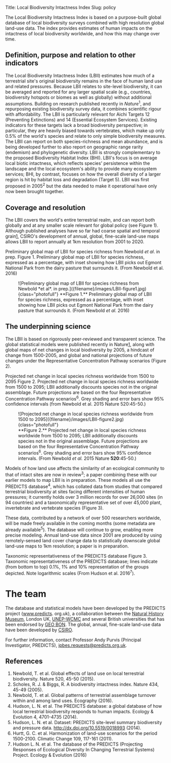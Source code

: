 Title: Local Biodiversity Intactness Index
Slug: policy

The Local Biodiversity Intactness Index is based on a purpose-built global
database of local biodiversity surveys combined with high resolution global
land-use data. The index provides estimates of human impacts on the intactness
of local biodiversity worldwide, and how this may change over time.

## Definition, purpose and relation to other indicators

The Local Biodiversity Intactness Index (LBII) estimates how much of a
terrestrial site's original biodiversity remains in the face of human land use
and related pressures. Because LBII relates to site-level biodiversity, it can
be averaged and reported for any larger spatial scale (e.g., countries,
biodiversity hotspots or biomes as well as globally) without additional
assumptions. Building on research published recently in *Nature*<sup>1</sup>,
and repurposing existing biodiversity survey data, it combines scientific rigour
with affordability. The LBII is particularly relevant for Aichi Targets 12
(Preventing Extinctions) and 14 (Essential Ecosystem Services).
Existing indicators for these targets lack a broad biodiversity perspective; in
particular, they are heavily biased towards vertebrates, which make up only 0.5%
of the world's species and relate to only simple biodiversity measures.
The LBII can report on both species-richness and mean abundance, and is being
developed further to also report on geographic range rarity (endemism) and
phylogenetic diversity. LBII is strongly complementary to the proposed
Biodiversity Habitat Index (BHI). LBII's focus is on average local biotic
intactness, which reflects species' persistence within the landscape and the
local ecosystem's ability to provide many ecosystem services; BHI, by contrast,
focuses on how the overall diversity of a larger region is hit by habitat loss
and degradation (Target 5). LBII was first proposed in 2005<sup>2</sup> but the
data needed to make it operational have only now been brought together.

## Coverage and resolution

The LBII covers the world's entire terrestrial realm, and can report both
globally and at any smaller scale relevant for global policy (see Figure 1).
Although published analyses have so far had coarse spatial and temporal
grain[1](), CSIRO's development of annual, global, fine-scale land-use maps
allows LBII to report annually at 1km resolution from 2001 to 2020.

Preliminary global map of LBII for species richness from Newbold *et al*. in prep.
Figure 1. Preliminary global map of LBII for species richness, expressed as a
percentage, with inset showing how LBII picks out Egmont National Park from the
dairy pasture that surrounds it. (From Newbold et al. 2016)

<figure markdown="1">
  <figcaption>
    ![Preliminary global map of LBII for species richness from Newbold *et al*. in prep.]({filename}/images/LBII-figure1.jpg){class="photofull"}
    **Figure 1.** Preliminary global map of LBII for species richness, expressed
    as a percentage, with inset showing how LBII picks out Egmont National Park
    from the dairy pasture that surrounds it. (From Newbold <em>et al.</em> 2016)
  </figcaption>
</figure>

## The underpinning science

The LBII is based on rigorously peer-reviewed and transparent science.
The global statistical models were published recently in Nature[1](), along with
global maps of net changes in local biodiversity by 2005, a hindcast of change
from 1500-2005, and global and national projections of future changes under the
Representative Concentration Pathway scenarios (Figure 2).

Projected net change in local species richness worldwide from 1500 to 2095
Figure 2. Projected net change in local species richness worldwide from 1500 to
2095; LBII additionally discounts species not in the original assemblage.
Future projections are based on the four Representative Concentration Pathway
scenarios<sup>6</sup>. Grey shading and error bars show 95% confidence intervals
(from Newbold et al. 2015 Nature 520:45-50.)

<figure markdown="1">
  ![Projected net change in local species richness worldwide from 1500 to 2095]({filename}/images/LBII-figure2.jpg){class="photofull"}
  <figcaption>
    **Figure 2.** Projected net change in local species richness
      worldwide from 1500 to 2095; LBII additionally discounts species not in the
      original assemblage. Future projections are based on the four
      Representative Concentration Pathway scenarios<sup>6</sup>. Grey shading and
      error bars show 95% confidence intervals. (From Newbold <em>et al.</em> 2015
      Nature <strong>520</strong>:45-50.)
  </figcaption>
</figure>

Models of how land use affects the similarity of an ecological community to that
of intact sites are now in review<sup>3</sup>; a paper combining these with our earlier
models to map LBII is in preparation. These models all use the PREDICTS
database<sup>4</sup>, which has collated data from studies that compared terrestrial
biodiversity at sites facing different intensities of human pressures; it
currently holds over 3 million records for over 26,000 sites (in 94 countries)
and a taxonomically representative set of over 45,000 plant, invertebrate and
vertebrate species (Figure 3).

These data, contributed by a network of over 500 researchers worldwide, will be
made freely available in the coming months (some metadata are already
available<sup>5</sup>). The database will continue to grow, enabling more precise
modeling. Annual land-use data since 2001 are produced by using remotely-sensed
land cover change data to statistically downscale global land-use maps to 1km
resolution; a paper is in preparation.

Taxonomic representativeness of the PREDICTS database
Figure 3. Taxonomic representativeness of the PREDICTS database; lines indicate
(from bottom to top) 0.1%, 1% and 10% representation of the groups depicted.
Note logarithmic scales (From Hudson et al. 2016<sup>7</sup>).


# The team

The database and statistical models have been developed by the PREDICTS project
(www.predicts. org.uk), a collaboration between the
[Natural History Museum](http://www.nhm.ac.uk), London UK,
[UNEP-WCMC](http://www.unep-wcmc.org)
and several British universities that has been endorsed by
[GEO BON](http://geobon.org/). The global, annual, fine-scale land-use data have
been developed by [CSIRO](www.csiro.au).

For further information, contact Professor Andy Purvis (Principal Investigator,
PREDICTS), [ipbes.requests@predicts.org.uk](mailto:ipbes.requests@predicts.org.uk).

## References

1. Newbold, T. et al. Global effects of land use on local terrestrial biodiversity. Nature 520, 45-50 (2015).
2. Scholes, R. J. & Biggs, R. A biodiversity intactness index. Nature 434, 45-49 (2005).
3. Newbold, T. et al. Global patterns of terrestrial assemblage turnover within and among land uses. Ecography (2016).
4. Hudson, L. N. et al. The PREDICTS database: a global database of how local terrestrial biodiversity responds to human impacts. Ecology & Evolution 4, 4701-4735 (2014).
5. Hudson, L. N. et al. Dataset: PREDICTS site-level summary biodiversity and pressure data. http://dx.doi.org/10.5519/0018993 (2014).
6. Hurtt, G. C. et al. Harmonization of land-use scenarios for the period 1500-2100. Climatic Change 109, 117-161 (2011).
7. Hudson L. N. et al. The database of the PREDICTS (Projecting Responses of Ecological Diversity In Changing Terrestrial Systems) Project. Ecology & Evolution (2016)
